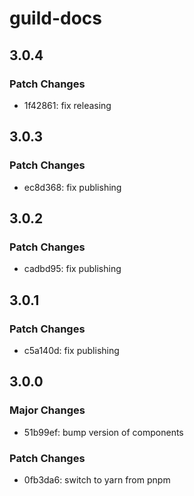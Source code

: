 # guild-docs

## 3.0.4

### Patch Changes

- 1f42861: fix releasing

## 3.0.3

### Patch Changes

- ec8d368: fix publishing

## 3.0.2

### Patch Changes

- cadbd95: fix publishing

## 3.0.1

### Patch Changes

- c5a140d: fix publishing

## 3.0.0

### Major Changes

- 51b99ef: bump version of components

### Patch Changes

- 0fb3da6: switch to yarn from pnpm
